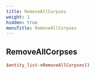 ```yaml
---
title: RemoveAllCorpses
weight: 1
hidden: true
menuTitle: RemoveAllCorpses
---
```

## RemoveAllCorpses
```perl
$entity_list->RemoveAllCorpses()
```